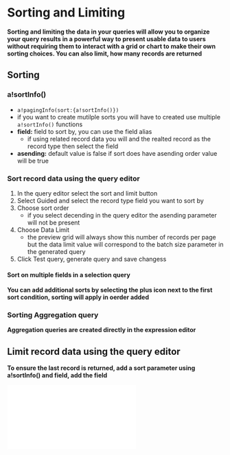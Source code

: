# Sorting and Limiting
 **Sorting and limiting the data in your queries will allow you to organize your query results in a powerful way to present usable data to users without requiring them to interact with a grid or chart to make their own sorting choices. You can also limit, how many records are returned**


## Sorting
### a!sortInfo()
- `a!pagingInfo(sort:{a!sortInfo()})`
- if you want to create mutilple sorts you will have to created use multiple `a!sortInfo()` functions
- **field:** field to sort by, you can use the field alias
    - if using related record data you will and the realted record as the record type then select the field
- **asending:** default value is false if sort does have asending order value will be true

### Sort record data using the query editor

1. In the query editor select the sort and limit button
2. Select Guided and select the record type field you want to sort by
3. Choose sort order
    - if you select decending in the query editor the asending parameter will not be present
4. Choose Data Limit
    - the preview grid will always show this number of records per page but the data limit value will correspond to the batch size parameter in the generated query
5. Click Test query, generate query and save changess

#### Sort on multiple fields in a selection query
**You can add additional sorts by selecting the plus icon next to the first sort condition, sorting will apply in oerder added**

### Sorting Aggregation query
**Aggregation queries are created directly in the expression editor**

## Limit record data using the query editor

**To ensure the last record is returned, add a sort parameter using a!sortInfo() and field, add the field**

![**If you would like to filter, sort, or limit one-to-many related record data, you need to use `a!relatedRecordData()` after your query is generated**](./Querying.md)